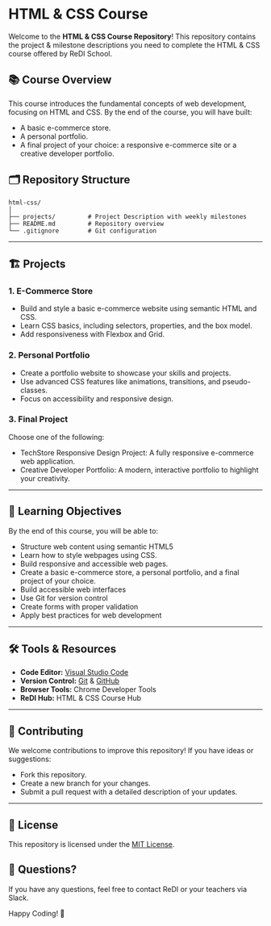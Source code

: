  # HTML & CSS Course

Welcome to the **HTML & CSS Course Repository**! This repository contains the project & milestone descriptions you need to complete the HTML & CSS course offered by ReDI School. 

## 📚 Course Overview

This course introduces the fundamental concepts of web development, focusing on HTML and CSS. By the end of the course, you will have built:
- A basic e-commerce store.
- A personal portfolio.
- A final project of your choice: a responsive e-commerce site or a creative developer portfolio.


## 🗂️ Repository Structure

```
html-css/
│
├── projects/         # Project Description with weekly milestones
├── README.md         # Repository overview
└── .gitignore        # Git configuration
```

---

## 🏗️ Projects

### 1. E-Commerce Store

- Build and style a basic e-commerce website using semantic HTML and CSS.
- Learn CSS basics, including selectors, properties, and the box model.
- Add responsiveness with Flexbox and Grid.

### 2. Personal Portfolio

- Create a portfolio website to showcase your skills and projects.
- Use advanced CSS features like animations, transitions, and pseudo-classes.
- Focus on accessibility and responsive design.

### 3. Final Project

Choose one of the following:

- TechStore Responsive Design Project: A fully responsive e-commerce web application.
- Creative Developer Portfolio: A modern, interactive portfolio to highlight your creativity.

---

## 🚀 Learning Objectives

By the end of this course, you will be able to:

- Structure web content using semantic HTML5
- Learn how to style webpages using CSS.
- Build responsive and accessible web pages.
- Create a basic e-commerce store, a personal portfolio, and a final project of your choice.
- Build accessible web interfaces
- Use Git for version control
- Create forms with proper validation
- Apply best practices for web development

--- 

## 🛠️ Tools & Resources

- **Code Editor:** [Visual Studio Code](https://code.visualstudio.com/)
- **Version Control:** [Git](https://git-scm.com/) & [GitHub](https://github.com/)
- **Browser Tools:** Chrome Developer Tools
- **ReDI Hub:** HTML & CSS Course Hub

---

## 🤝 Contributing

We welcome contributions to improve this repository! If you have ideas or suggestions:

- Fork this repository.
- Create a new branch for your changes.
- Submit a pull request with a detailed description of your updates.

---

## 📝 License

This repository is licensed under the [MIT License](https://opensource.org/license/mit).


## 💬 Questions?

If you have any questions, feel free to contact ReDI or your teachers via Slack.

Happy Coding! 🎉
